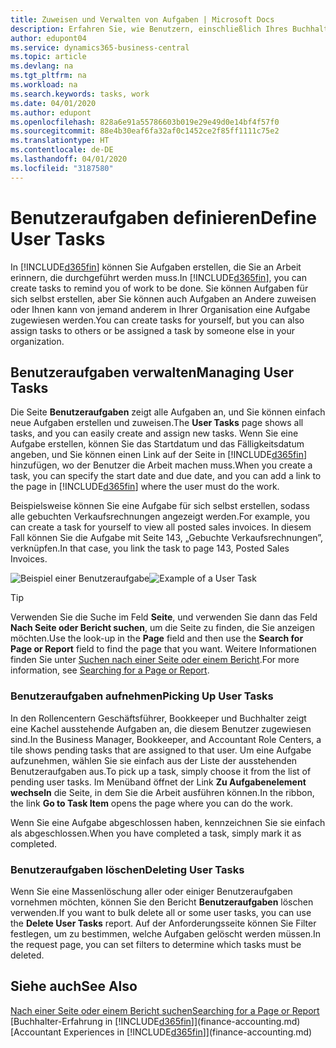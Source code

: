 ```yaml
---
title: Zuweisen und Verwalten von Aufgaben | Microsoft Docs
description: Erfahren Sie, wie Benutzern, einschließlich Ihres Buchhalters, Aufgaben in Business Central zugewiesen werden
author: edupont04
ms.service: dynamics365-business-central
ms.topic: article
ms.devlang: na
ms.tgt_pltfrm: na
ms.workload: na
ms.search.keywords: tasks, work
ms.date: 04/01/2020
ms.author: edupont
ms.openlocfilehash: 828a6e91a55786603b019e29e49d0e14bf4f57f0
ms.sourcegitcommit: 88e4b30eaf6fa32af0c1452ce2f85ff1111c75e2
ms.translationtype: HT
ms.contentlocale: de-DE
ms.lasthandoff: 04/01/2020
ms.locfileid: "3187580"
---
```

# <a name="define-user-tasks"></a><span data-ttu-id="99a76-103">Benutzeraufgaben definieren</span><span class="sxs-lookup"><span data-stu-id="99a76-103">Define User Tasks</span></span>
<span data-ttu-id="99a76-104">In [!INCLUDE[d365fin](includes/d365fin_md.md)] können Sie Aufgaben erstellen, die Sie an Arbeit erinnern, die durchgeführt werden muss.</span><span class="sxs-lookup"><span data-stu-id="99a76-104">In [!INCLUDE[d365fin](includes/d365fin_md.md)], you can create tasks to remind you of work to be done.</span></span> <span data-ttu-id="99a76-105">Sie können Aufgaben für sich selbst erstellen, aber Sie können auch Aufgaben an Andere zuweisen oder Ihnen kann von jemand anderem in Ihrer Organisation eine Aufgabe zugewiesen werden.</span><span class="sxs-lookup"><span data-stu-id="99a76-105">You can create tasks for yourself, but you can also assign tasks to others or be assigned a task by someone else in your organization.</span></span>  

## <a name="managing-user-tasks"></a><span data-ttu-id="99a76-106">Benutzeraufgaben verwalten</span><span class="sxs-lookup"><span data-stu-id="99a76-106">Managing User Tasks</span></span>
<span data-ttu-id="99a76-107">Die Seite **Benutzeraufgaben** zeigt alle Aufgaben an, und Sie können einfach neue Aufgaben erstellen und zuweisen.</span><span class="sxs-lookup"><span data-stu-id="99a76-107">The **User Tasks** page shows all tasks, and you can easily create and assign new tasks.</span></span> <span data-ttu-id="99a76-108">Wenn Sie eine Aufgabe erstellen, können Sie das Startdatum und das Fälligkeitsdatum angeben, und Sie können einen Link auf der Seite in [!INCLUDE[d365fin](includes/d365fin_md.md)] hinzufügen, wo der Benutzer die Arbeit machen muss.</span><span class="sxs-lookup"><span data-stu-id="99a76-108">When you create a task, you can specify the start date and due date, and you can add a link to the page in [!INCLUDE[d365fin](includes/d365fin_md.md)] where the user must do the work.</span></span>  

<span data-ttu-id="99a76-109">Beispielsweise können Sie eine Aufgabe für sich selbst erstellen, sodass alle gebuchten Verkaufsrechnungen angezeigt werden.</span><span class="sxs-lookup"><span data-stu-id="99a76-109">For example, you can create a task for yourself to view all posted sales invoices.</span></span> <span data-ttu-id="99a76-110">In diesem Fall können Sie die Aufgabe mit Seite 143, „Gebuchte Verkaufsrechnungen”, verknüpfen.</span><span class="sxs-lookup"><span data-stu-id="99a76-110">In that case, you link the task to page 143, Posted Sales Invoices.</span></span>  

<span data-ttu-id="99a76-111">![Beispiel einer Benutzeraufgabe](media/across-user-tasks/sample-user-task.png "Beispiel für eine Benutzeraufgabe")</span><span class="sxs-lookup"><span data-stu-id="99a76-111">![Example of a User Task](media/across-user-tasks/sample-user-task.png "Example of a user task")</span></span>

> [!TIP]  
>  <span data-ttu-id="99a76-112">Verwenden Sie die Suche im Feld **Seite**, und verwenden Sie dann das Feld **Nach Seite oder Bericht suchen**, um die Seite zu finden, die Sie anzeigen möchten.</span><span class="sxs-lookup"><span data-stu-id="99a76-112">Use the look-up in the **Page** field and then use the **Search for Page or Report** field to find the page that you want.</span></span> <span data-ttu-id="99a76-113">Weitere Informationen finden Sie unter [Suchen nach einer Seite oder einem Bericht](ui-search.md).</span><span class="sxs-lookup"><span data-stu-id="99a76-113">For more information, see [Searching for a Page or Report](ui-search.md).</span></span>  

### <a name="picking-up-user-tasks"></a><span data-ttu-id="99a76-114">Benutzeraufgaben aufnehmen</span><span class="sxs-lookup"><span data-stu-id="99a76-114">Picking Up User Tasks</span></span>
<span data-ttu-id="99a76-115">In den Rollencentern Geschäftsführer, Bookkeeper und Buchhalter zeigt eine Kachel ausstehende Aufgaben an, die diesem Benutzer zugewiesen sind.</span><span class="sxs-lookup"><span data-stu-id="99a76-115">In the Business Manager, Bookkeeper, and Accountant Role Centers, a tile shows pending tasks that are assigned to that user.</span></span> <span data-ttu-id="99a76-116">Um eine Aufgabe aufzunehmen, wählen Sie sie einfach aus der Liste der ausstehenden Benutzeraufgaben aus.</span><span class="sxs-lookup"><span data-stu-id="99a76-116">To pick up a task, simply choose it from the list of pending user tasks.</span></span> <span data-ttu-id="99a76-117">Im Menüband öffnet der Link **Zu Aufgabenelement wechseln** die Seite, in dem Sie die Arbeit ausführen können.</span><span class="sxs-lookup"><span data-stu-id="99a76-117">In the ribbon, the link **Go to Task Item** opens the page where you can do the work.</span></span>  

<span data-ttu-id="99a76-118">Wenn Sie eine Aufgabe abgeschlossen haben, kennzeichnen Sie sie einfach als abgeschlossen.</span><span class="sxs-lookup"><span data-stu-id="99a76-118">When you have completed a task, simply mark it as completed.</span></span>  

### <a name="deleting-user-tasks"></a><span data-ttu-id="99a76-119">Benutzeraufgaben löschen</span><span class="sxs-lookup"><span data-stu-id="99a76-119">Deleting User Tasks</span></span>
<span data-ttu-id="99a76-120">Wenn Sie eine Massenlöschung aller oder einiger Benutzeraufgaben vornehmen möchten, können Sie den Bericht **Benutzeraufgaben** löschen verwenden.</span><span class="sxs-lookup"><span data-stu-id="99a76-120">If you want to bulk delete all or some user tasks, you can use the **Delete User Tasks** report.</span></span> <span data-ttu-id="99a76-121">Auf der Anforderungsseite können Sie Filter festlegen, um zu bestimmen, welche Aufgaben gelöscht werden müssen.</span><span class="sxs-lookup"><span data-stu-id="99a76-121">In the request page, you can set filters to determine which tasks must be deleted.</span></span>  

## <a name="see-also"></a><span data-ttu-id="99a76-122">Siehe auch</span><span class="sxs-lookup"><span data-stu-id="99a76-122">See Also</span></span>
[<span data-ttu-id="99a76-123">Nach einer Seite oder einem Bericht suchen</span><span class="sxs-lookup"><span data-stu-id="99a76-123">Searching for a Page or Report</span></span>](ui-search.md)  
<span data-ttu-id="99a76-124">[Buchhalter-Erfahrung in [!INCLUDE[d365fin](includes/d365fin_md.md)]](finance-accounting.md)</span><span class="sxs-lookup"><span data-stu-id="99a76-124">[Accountant Experiences in [!INCLUDE[d365fin](includes/d365fin_md.md)]](finance-accounting.md)</span></span>  

